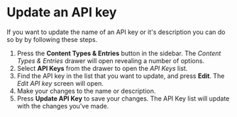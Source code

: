 # Update an API key
If you want to update the name of an API key or it's description you can do so by by following these steps.

1. Press the **Content Types & Entries** button in the sidebar. The *Content Types & Entries* drawer will open revealing a number of options.
2. Select **API Keys** from the drawer to open the *API Keys* list.
3. Find the API key in the list that you want to update, and press **Edit**. The *Edit API key* screen will open.
4. Make your changes to the name or description.
5. Press **Update API Key** to save your changes. The API Key list will update with the changes you've made.

